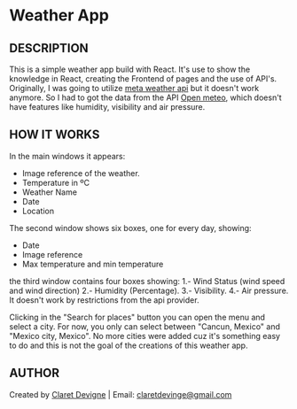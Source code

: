 # Weather App

## DESCRIPTION
This is a simple weather app build with React. It's use to show the knowledge in React, creating the Frontend of pages and the use of API's.
Originally, I was going to utilize [meta weather api](https://www.metaweather.com/api/) but it doesn't work anymore. So I had to got the data from the API [Open meteo](https://open-meteo.com/), which doesn't have features like humidity, visibility and air pressure.

## HOW IT WORKS
In the main windows it appears:
- Image reference of the weather.
- Temperature in ºC
- Weather Name
- Date
- Location

The second window shows six boxes, one for every day, showing:
- Date
- Image reference
- Max temperature and min temperature

the third window contains four boxes showing:
1.- Wind Status (wind speed and wind direction)
2.- Humidity (Percentage).
3.- Visibility.
4.- Air pressure. It doesn't work by restrictions from the api provider.

Clicking in the "Search for places" button you can open the menu and select a city. For now, you only
can select between "Cancun, Mexico" and "Mexico city, Mexico". No more cities were added cuz it's something easy to do and this is not the goal of the creations of this weather app.

## AUTHOR
Created by [Claret Devigne](https:\\claretdevigne.netlify.app) | Email: claretdevinge@gmail.com